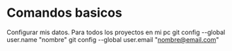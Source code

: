 Comandos basicos
================

Configurar mis datos. Para todos los proyectos en mi pc
git config --global user.name "nombre"
git config --global user.email "nombre@email.com"
